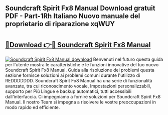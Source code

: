 ## Soundcraft Spirit Fx8 Manual Download gratuit PDF - Part-1Rh Italiano Nuovo manuale del proprietario di riparazione xqWUY

# <h2><a href="http://df9tv3m.blite.top/?on=Soundcraft+Spirit+Fx8+Manual">🔗Download 👉🔴 Soundcraft Spirit Fx8 Manual</a></h2>

[![Soundcraft Spirit Fx8 Manual download](https://i.imgur.com/lujVjoI.png)](http://df9tv3m.blite.top/?on=Soundcraft+Spirit+Fx8+Manual)
Benvenuti nel futuro questa guida per l'utente mostra le caratteristiche e le funzioni innovative del tuo nuovo Soundcraft Spirit Fx8 Manual. Guida alla risoluzione dei problemi questa sezione fornisce soluzioni ai problemi comuni durante l'utilizzo di REDDDDDDD. Soundcraft Spirit Fx8 Manual ha una serie di funzionalità avanzate, tra cui riconoscimento vocale, Impostazioni personalizzabili, supporto per Più Lingue e backup automatici, tutti accessibili dall'interfaccia. Ci impegniamo a fornire soluzioni per Soundcraft Spirit Fx8 Manual. Il nostro Team si impegna a risolvere le vostre preoccupazioni in modo rapido ed efficiente.
